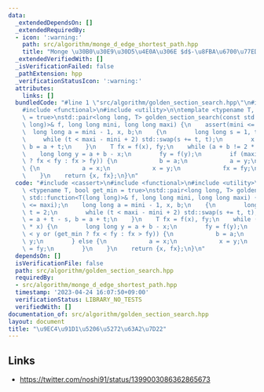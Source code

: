 ```yaml
---
data:
  _extendedDependsOn: []
  _extendedRequiredBy:
  - icon: ':warning:'
    path: src/algorithm/monge_d_edge_shortest_path.hpp
    title: "Monge \u30B0\u30E9\u30D5\u4E0A\u306E $d$-\u8FBA\u6700\u77ED\u8DEF\u9577"
  _extendedVerifiedWith: []
  _isVerificationFailed: false
  _pathExtension: hpp
  _verificationStatusIcon: ':warning:'
  attributes:
    links: []
  bundledCode: "#line 1 \"src/algorithm/golden_section_search.hpp\"\n#include <cassert>\n\
    #include <functional>\n#include <utility>\n\ntemplate <typename T, bool get_min\
    \ = true>\nstd::pair<long long, T> golden_section_search(const std::function<T(long\
    \ long)>& f, long long mini, long long maxi) {\n    assert(mini <= maxi);\n  \
    \  long long a = mini - 1, x, b;\n    {\n        long long s = 1, t = 2;\n   \
    \     while (t < maxi - mini + 2) std::swap(s += t, t);\n        x = a + t - s,\
    \ b = a + t;\n    }\n    T fx = f(x), fy;\n    while (a + b != 2 * x) {\n    \
    \    long long y = a + b - x;\n        fy = f(y);\n        if (maxi < y or (get_min\
    \ ? fx < fy : fx > fy)) {\n            b = a;\n            a = y;\n        } else\
    \ {\n            a = x;\n            x = y;\n            fx = fy;\n        }\n\
    \    }\n    return {x, fx};\n}\n"
  code: "#include <cassert>\n#include <functional>\n#include <utility>\n\ntemplate\
    \ <typename T, bool get_min = true>\nstd::pair<long long, T> golden_section_search(const\
    \ std::function<T(long long)>& f, long long mini, long long maxi) {\n    assert(mini\
    \ <= maxi);\n    long long a = mini - 1, x, b;\n    {\n        long long s = 1,\
    \ t = 2;\n        while (t < maxi - mini + 2) std::swap(s += t, t);\n        x\
    \ = a + t - s, b = a + t;\n    }\n    T fx = f(x), fy;\n    while (a + b != 2\
    \ * x) {\n        long long y = a + b - x;\n        fy = f(y);\n        if (maxi\
    \ < y or (get_min ? fx < fy : fx > fy)) {\n            b = a;\n            a =\
    \ y;\n        } else {\n            a = x;\n            x = y;\n            fx\
    \ = fy;\n        }\n    }\n    return {x, fx};\n}\n"
  dependsOn: []
  isVerificationFile: false
  path: src/algorithm/golden_section_search.hpp
  requiredBy:
  - src/algorithm/monge_d_edge_shortest_path.hpp
  timestamp: '2023-04-24 16:07:50+09:00'
  verificationStatus: LIBRARY_NO_TESTS
  verifiedWith: []
documentation_of: src/algorithm/golden_section_search.hpp
layout: document
title: "\u9EC4\u91D1\u5206\u5272\u63A2\u7D22"
---
```


## Links
- https://twitter.com/noshi91/status/1399003086362865673
